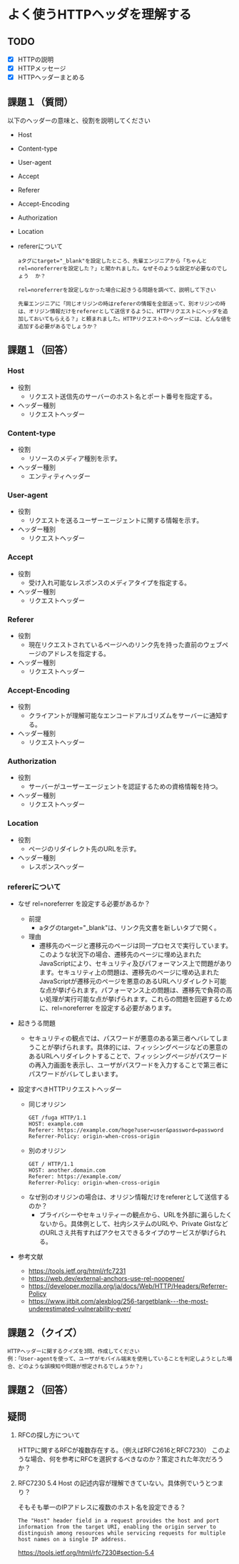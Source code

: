 # よく使うHTTPヘッダを理解する
## TODO
- [x] HTTPの説明
- [x] HTTPメッセージ
- [x] HTTPヘッダーまとめる

## 課題１（質問）
以下のヘッダーの意味と、役割を説明してください
- Host
- Content-type
- User-agent
- Accept
- Referer
- Accept-Encoding
- Authorization
- Location

- refererについて
  ```
  aタグにtarget="_blank"を設定したところ、先輩エンジニアから「ちゃんと  rel=noreferrerを設定した？」と聞かれました。なぜそのような設定が必要なのでしょう  か？

  rel=noreferrerを設定しなかった場合に起きうる問題を調べて、説明して下さい

  先輩エンジニアに「同じオリジンの時はrefererの情報を全部送って、別オリジンの時は、オリジン情報だけをrefererとして送信するように、HTTPリクエストにヘッダを追加しておいてもらえる？」と頼まれました。HTTPリクエストのヘッダーには、どんな値を追加する必要があるでしょうか？
  ```

## 課題１（回答）
### Host
- 役割
  - リクエスト送信先のサーバーのホスト名とポート番号を指定する。
- ヘッダー種別
  - リクエストヘッダー

### Content-type
- 役割
  - リソースのメディア種別を示す。
- ヘッダー種別
  - エンティティヘッダー

### User-agent
- 役割
  - リクエストを送るユーザーエージェントに関する情報を示す。
- ヘッダー種別
  - リクエストヘッダー

### Accept
- 役割
  - 受け入れ可能なレスポンスのメディアタイプを指定する。
- ヘッダー種別
  - リクエストヘッダー

### Referer
- 役割
  - 現在リクエストされているページへのリンク先を持った直前のウェブページのアドレスを指定する。
- ヘッダー種別
  - リクエストヘッダー

### Accept-Encoding
- 役割
  - クライアントが理解可能なエンコードアルゴリズムをサーバーに通知する。
- ヘッダー種別
  - リクエストヘッダー

### Authorization
- 役割
  - サーバーがユーザーエージェントを認証するための資格情報を持つ。
- ヘッダー種別
  - リクエストヘッダー

### Location
- 役割
  - ページのリダイレクト先のURLを示す。
- ヘッダー種別
  - レスポンスヘッダー

### refererについて
- なぜ rel=noreferrer を設定する必要があるか？
  - 前提
    -  aタグのtarget="_blank"は、リンク先文書を新しいタブで開く。
  - 理由
    - 遷移先のページと遷移元のページは同一プロセスで実行しています。このような状況下の場合、遷移先のページに埋め込まれたJavaScriptにより、セキュリティ及びパフォーマンス上で問題があります。セキュリティ上の問題は、遷移先のページに埋め込まれたJavaScriptが遷移元のページを悪意のあるURLへリダイレクト可能な点が挙げられます。パフォーマンス上の問題は、遷移先で負荷の高い処理が実行可能な点が挙げられます。これらの問題を回避するために、rel=noreferrer を設定する必要があります。
- 起きうる問題
  - セキュリティの観点では、パスワードが悪意のある第三者へバレてしまうことが挙げられます。具体的には、フィッシングページなどの悪意のあるURLへリダイレクトすることで、フィッシングページがパスワードの再入力画面を表示し、ユーザがパスワードを入力することで第三者にパスワードがバレてしまいます。
- 設定すべきHTTPリクエストヘッダー
  - 同じオリジン
    ```http
    GET /fuga HTTP/1.1
    HOST: example.com
    Referer: https://example.com/hoge?user=user&password=password
    Referrer-Policy: origin-when-cross-origin
    ```
  - 別のオリジン
    ```http
    GET / HTTP/1.1
    HOST: another.domain.com
    Referer: https://example.com/
    Referrer-Policy: origin-when-cross-origin
    ```
  - なぜ別のオリジンの場合は、オリジン情報だけをrefererとして送信するのか？
    - プライバシーやセキュリティーの観点から、URLを外部に漏らしたくないから。具体例として、社内システムのURLや、Private GistなどのURLさえ共有すればアクセスできるタイプのサービスが挙げられる。

- 参考文献
  - https://tools.ietf.org/html/rfc7231
  - https://web.dev/external-anchors-use-rel-noopener/
  - https://developer.mozilla.org/ja/docs/Web/HTTP/Headers/Referrer-Policy
  - https://www.jitbit.com/alexblog/256-targetblank---the-most-underestimated-vulnerability-ever/

## 課題２（クイズ）
```
HTTPヘッダーに関するクイズを3問、作成してください
例：「User-agentを使って、ユーザがモバイル端末を使用していることを判定しようとした場合、どのような誤検知や問題が想定されるでしょうか？」
```

## 課題２（回答）



## 疑問
1. RFCの探し方について

    HTTPに関するRFCが複数存在する。（例えばRFC2616とRFC7230）
    このような場合、何を参考にRFCを選択するべきなのか？策定された年次だろうか？

2. RFC7230 5.4 Host の記述内容が理解できていない。具体例でいうとつまり？

    そもそも単一のIPアドレスに複数のホスト名を設定できる？
    ```
    The "Host" header field in a request provides the host and port information from the target URI, enabling the origin server to distinguish among resources while servicing requests for multiple host names on a single IP address.
    ```
    https://tools.ietf.org/html/rfc7230#section-5.4